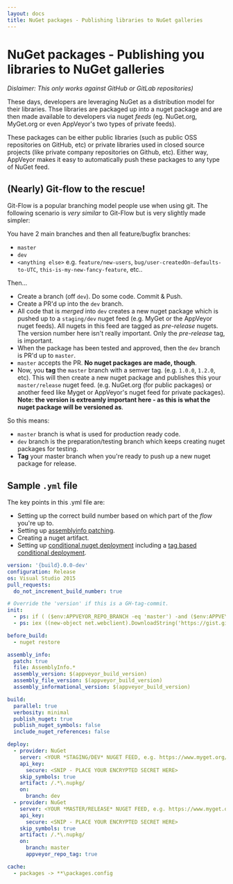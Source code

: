 ```yaml
---
layout: docs
title: NuGet packages - Publishing libraries to NuGet galleries
---
```


# NuGet packages - Publishing you libraries to NuGet galleries

*Dislaimer: This only works against GitHub or GitLab repositories)*

These days, developers are leveraging NuGet as a distribution model for their libraries. Thse libraries are packaged up into a nuget package and are then made available to developers via nuget *feeds* (eg. NuGet.org, MyGet.org or even AppVeyor's two types of private feeds).

These packages can be either public libraries (such as public OSS repositories on GitHub, etc) or private libraries used in closed source projects (like private company repositories on Github, etc).
Either way, AppVeyor makes it easy to automatically push these packages to any type of NuGet feed.

## (Nearly) Git-flow to the rescue!

Git-Flow is a popular branching model people use when using git. The following scenario is *very similar* to Git-Flow but is very slightly made simpler:

You have 2 main branches and then all feature/bugfix branches:

* `master`
* `dev`
* `<anything else>` e.g. `feature/new-users`, `bug/user-createdOn-defaults-to-UTC`, `this-is-my-new-fancy-feature`, etc..

Then...

* Create a branch (off `dev`). Do some code. Commit & Push.
* Create a PR'd up into the `dev` branch.
* All code that is *merged* into `dev` creates a new nuget package which is pushed up to a `staging/dev` nuget feed (e.g. MyGet or the AppVeyor nuget feeds). All nugets in this feed are tagged as *pre-release* nugets. The version number here isn't really important. Only the *pre-release* tag, is important.
* When the package has been tested and approved, then the `dev` branch is PR'd up to `master`.
* `master` accepts the PR. **No nuget packages are made, though**.
* Now, you **tag** the `master` branch with a semver tag. (e.g. `1.0.0`, `1.2.0`, etc). This will then create a new nuget package and publishes this your `master/release` nuget feed. (e.g. NuGet.org (for public packages) or another feed like Myget or AppVeyor's nuget feed for private packages). **Note: the version is extreamly important here - as this is what the nuget package will be versioned as**.

So this means:

* `master` branch is what is used for production ready code.
* `dev` branch is the preparation/testing branch which keeps creating nuget packages for testing.
* **Tag** your master branch when you're ready to push up a new nuget package for release.

## Sample `.yml` file

The key points in this .yml file are:

* Setting up the correct build number based on which part of the *flow* you're up to.
* Setting up [assemblyinfo patching](/docs/build-configuration#assemblyinfo-patching/).
* Creating a nuget artifact.
* Setting up [conditional nuget deployment](/docs/deployment#conditional-deployment/) including a [tag based conditional deployment](/docs/deployment#deploy-on-tag-github-and-gitlab-only/).

```yaml
version: '{build}.0.0-dev'
configuration: Release
os: Visual Studio 2015
pull_requests:
  do_not_increment_build_number: true

# Override the 'version' if this is a GH-tag-commit.
init:
  - ps: if ( ($env:APPVEYOR_REPO_BRANCH -eq 'master') -and ($env:APPVEYOR_REPO_TAG -eq $TRUE) ) { Update-AppveyorBuild -Version "$env:APPVEYOR_REPO_TAG_NAME" }
  - ps: iex ((new-object net.webclient).DownloadString('https://gist.githubusercontent.com/PureKrome/0f79e25693d574807939/raw/4a00b443bd9ad908768593244fc08061ec8e1ccc/appveyor-build-info.ps'))

before_build:
  - nuget restore

assembly_info:
  patch: true
  file: AssemblyInfo.*
  assembly_version: $(appveyor_build_version)
  assembly_file_version: $(appveyor_build_version)
  assembly_informational_version: $(appveyor_build_version)

build:
  parallel: true
  verbosity: minimal
  publish_nuget: true
  publish_nuget_symbols: false
  include_nuget_references: false

deploy:
  - provider: NuGet
    server: <YOUR *STAGING/DEV* NUGET FEED, e.g. https://www.myget.org/F/<someFeed>/api/v2/package>
    api_key:
      secure: <SNIP - PLACE YOUR ENCRYPTED SECRET HERE>
    skip_symbols: true
    artifact: /.*\.nupkg/
    on:
      branch: dev
  - provider: NuGet
    server: <YOUR *MASTER/RELEASE* NUGET FEED, e.g. https://www.myget.org/F/<someFeed>/api/v2/package>
    api_key:
      secure: <SNIP - PLACE YOUR ENCRYPTED SECRET HERE>
    skip_symbols: true
    artifact: /.*\.nupkg/
    on:
      branch: master
      appveyor_repo_tag: true

cache:
  - packages -> **\packages.config
```
